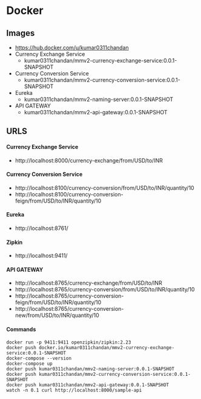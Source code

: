 # Docker

## Images

- https://hub.docker.com/u/kumar0311chandan
- Currency Exchange Service 
	- kumar0311chandan/mmv2-currency-exchange-service:0.0.1-SNAPSHOT
- Currency Conversion Service
	- kumar0311chandan/mmv2-currency-conversion-service:0.0.1-SNAPSHOT
- Eureka
	- kumar0311chandan/mmv2-naming-server:0.0.1-SNAPSHOT
- API GATEWAY
	- kumar0311chandan/mmv2-api-gateway:0.0.1-SNAPSHOT

## URLS

#### Currency Exchange Service
- http://localhost:8000/currency-exchange/from/USD/to/INR

#### Currency Conversion Service
- http://localhost:8100/currency-conversion/from/USD/to/INR/quantity/10
- http://localhost:8100/currency-conversion-feign/from/USD/to/INR/quantity/10

#### Eureka
- http://localhost:8761/

#### Zipkin
- http://localhost:9411/

#### API GATEWAY
- http://localhost:8765/currency-exchange/from/USD/to/INR
- http://localhost:8765/currency-conversion/from/USD/to/INR/quantity/10
- http://localhost:8765/currency-conversion-feign/from/USD/to/INR/quantity/10
- http://localhost:8765/currency-conversion-new/from/USD/to/INR/quantity/10

#### Commands
```
docker run -p 9411:9411 openzipkin/zipkin:2.23
docker push docker.io/kumar0311chandan/mmv2-currency-exchange-service:0.0.1-SNAPSHOT
docker-compose --version
docker-compose up
docker push kumar0311chandan/mmv2-naming-server:0.0.1-SNAPSHOT
docker push kumar0311chandan/mmv2-currency-conversion-service:0.0.1-SNAPSHOT
docker push kumar0311chandan/mmv2-api-gateway:0.0.1-SNAPSHOT
watch -n 0.1 curl http://localhost:8000/sample-api
